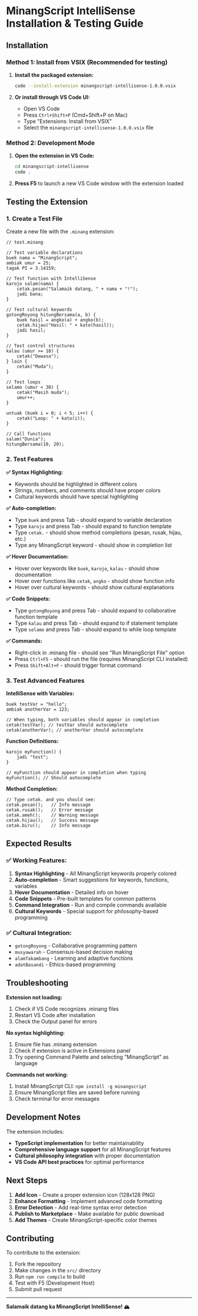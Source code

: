 # MinangScript IntelliSense Installation & Testing Guide

## Installation

### Method 1: Install from VSIX (Recommended for testing)

1. **Install the packaged extension:**
   ```bash
   code --install-extension minangscript-intellisense-1.0.0.vsix
   ```

2. **Or install through VS Code UI:**
   - Open VS Code
   - Press `Ctrl+Shift+P` (Cmd+Shift+P on Mac)
   - Type "Extensions: Install from VSIX"
   - Select the `minangscript-intellisense-1.0.0.vsix` file

### Method 2: Development Mode

1. **Open the extension in VS Code:**
   ```bash
   cd minangscript-intellisense
   code .
   ```

2. **Press F5** to launch a new VS Code window with the extension loaded

## Testing the Extension

### 1. Create a Test File

Create a new file with the `.minang` extension:

```minangscript
// test.minang

// Test variable declarations
buek nama = "MinangScript";
ambiak umur = 25;
tagak PI = 3.14159;

// Test function with IntelliSense
karojo salam(nama) {
    cetak.pesan("Salamaik datang, " + nama + "!");
    jadi bana;
}

// Test cultural keywords
gotongRoyong hitungBersama(a, b) {
    buek hasil = angko(a) + angko(b);
    cetak.hijau("Hasil: " + kato(hasil));
    jadi hasil;
}

// Test control structures
kalau (umur >= 18) {
    cetak("Dewasa");
} lain {
    cetak("Muda");
}

// Test loops
selamo (umur < 30) {
    cetak("Masih muda");
    umur++;
}

untuak (buek i = 0; i < 5; i++) {
    cetak("Loop: " + kato(i));
}

// Call functions
salam("Dunia");
hitungBersama(10, 20);
```

### 2. Test Features

**✅ Syntax Highlighting:**
- Keywords should be highlighted in different colors
- Strings, numbers, and comments should have proper colors
- Cultural keywords should have special highlighting

**✅ Auto-completion:**
- Type `buek` and press Tab - should expand to variable declaration
- Type `karojo` and press Tab - should expand to function template
- Type `cetak.` - should show method completions (pesan, rusak, hijau, etc.)
- Type any MinangScript keyword - should show in completion list

**✅ Hover Documentation:**
- Hover over keywords like `buek`, `karojo`, `kalau` - should show documentation
- Hover over functions like `cetak`, `angko` - should show function info
- Hover over cultural keywords - should show cultural explanations

**✅ Code Snippets:**
- Type `gotongRoyong` and press Tab - should expand to collaborative function template
- Type `kalau` and press Tab - should expand to if statement template
- Type `selamo` and press Tab - should expand to while loop template

**✅ Commands:**
- Right-click in .minang file - should see "Run MinangScript File" option
- Press `Ctrl+F5` - should run the file (requires MinangScript CLI installed)
- Press `Shift+Alt+F` - should trigger format command

### 3. Test Advanced Features

**IntelliSense with Variables:**
```minangscript
buek testVar = "hello";
ambiak anotherVar = 123;

// When typing, both variables should appear in completion
cetak(testVar); // testVar should autocomplete
cetak(anotherVar); // anotherVar should autocomplete
```

**Function Definitions:**
```minangscript
karojo myFunction() {
    jadi "test";
}

// myFunction should appear in completion when typing
myFunction(); // Should autocomplete
```

**Method Completion:**
```minangscript
// Type cetak. and you should see:
cetak.pesan();   // Info message
cetak.rusak();   // Error message  
cetak.ameh();    // Warning message
cetak.hijau();   // Success message
cetak.biru();    // Info message
```

## Expected Results

### ✅ Working Features:
1. **Syntax Highlighting** - All MinangScript keywords properly colored
2. **Auto-completion** - Smart suggestions for keywords, functions, variables
3. **Hover Documentation** - Detailed info on hover
4. **Code Snippets** - Pre-built templates for common patterns
5. **Command Integration** - Run and compile commands available
6. **Cultural Keywords** - Special support for philosophy-based programming

### ✅ Cultural Integration:
- `gotongRoyong` - Collaborative programming pattern
- `musyawarah` - Consensus-based decision making
- `alamTakambang` - Learning and adaptive functions
- `adatBasandi` - Ethics-based programming

## Troubleshooting

**Extension not loading:**
1. Check if VS Code recognizes .minang files
2. Restart VS Code after installation
3. Check the Output panel for errors

**No syntax highlighting:**
1. Ensure file has .minang extension
2. Check if extension is active in Extensions panel
3. Try opening Command Palette and selecting "MinangScript" as language

**Commands not working:**
1. Install MinangScript CLI: `npm install -g minangscript`
2. Ensure MinangScript files are saved before running
3. Check terminal for error messages

## Development Notes

The extension includes:
- **TypeScript implementation** for better maintainability
- **Comprehensive language support** for all MinangScript features
- **Cultural philosophy integration** with proper documentation
- **VS Code API best practices** for optimal performance

## Next Steps

1. **Add Icon** - Create a proper extension icon (128x128 PNG)
2. **Enhance Formatting** - Implement advanced code formatting
3. **Error Detection** - Add real-time syntax error detection
4. **Publish to Marketplace** - Make available for public download
5. **Add Themes** - Create MinangScript-specific color themes

## Contributing

To contribute to the extension:
1. Fork the repository
2. Make changes in the `src/` directory
3. Run `npm run compile` to build
4. Test with F5 (Development Host)
5. Submit pull request

---

**Salamaik datang ka MinangScript IntelliSense! 🏔️**
